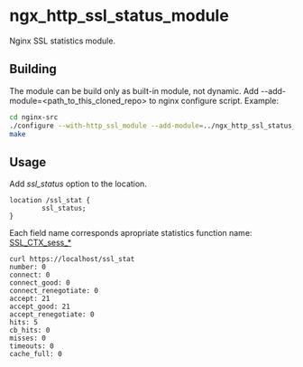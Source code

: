 
ngx_http_ssl_status_module
==========================

Nginx SSL statistics module.


Building
--------
The module can be build only as built-in module, not dynamic.
Add --add-module=<path_to_this_cloned_repo> to nginx configure script. Example:
```bash
cd nginx-src
./configure --with-http_ssl_module --add-module=../ngx_http_ssl_status_module
make
```

Usage
-----
Add _ssl_status_ option to the location.
```nginx
location /ssl_stat {
        ssl_status;
}
```

Each field name corresponds apropriate statistics function name: [SSL_CTX_sess_*](https://www.openssl.org/docs/man1.0.2/ssl/SSL_CTX_sess_connect.html)
```
curl https://localhost/ssl_stat
number: 0
connect: 0
connect_good: 0
connect_renegotiate: 0
accept: 21
accept_good: 21
accept_renegotiate: 0
hits: 5
cb_hits: 0
misses: 0
timeouts: 0
cache_full: 0
```
